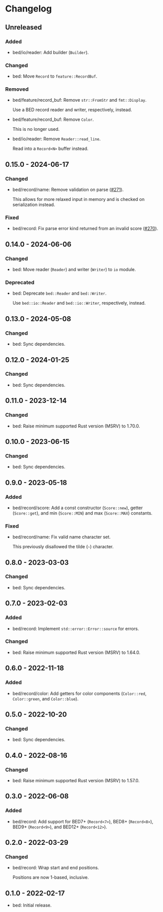 # Changelog

## Unreleased

### Added

  * bed/io/reader: Add builder (`Builder`).

### Changed

  * bed: Move `Record` to `feature::RecordBuf`.

### Removed

  * bed/feature/record_buf: Remove `str::FromStr` and `fmt::Display`.

    Use a BED record reader and writer, respectively, instead.

  * bed/feature/record_buf: Remove `Color`.

    This is no longer used.

  * bed/io/reader: Remove `Reader::read_line`.

    Read into a `Record<N>` buffer instead.

## 0.15.0 - 2024-06-17

### Changed

  * bed/record/name: Remove validation on parse ([#271]).

    This allows for more relaxed input in memory and is checked on
    serialization instead.

[#271]: https://github.com/zaeleus/noodles/issues/271

### Fixed

  * bed/record: Fix parse error kind returned from an invalid score ([#270]).

[#270]: https://github.com/zaeleus/noodles/pull/270

## 0.14.0 - 2024-06-06

### Changed

  * bed: Move reader (`Reader`) and writer (`Writer`) to `io` module.

### Deprecated

  * bed: Deprecate `bed::Reader` and `bed::Writer`.

    Use `bed::io::Reader` and `bed::io::Writer`, respectively, instead.

## 0.13.0 - 2024-05-08

### Changed

  * bed: Sync dependencies.

## 0.12.0 - 2024-01-25

### Changed

  * bed: Sync dependencies.

## 0.11.0 - 2023-12-14

### Changed

  * bed: Raise minimum supported Rust version (MSRV) to 1.70.0.

## 0.10.0 - 2023-06-15

### Changed

  * bed: Sync dependencies.

## 0.9.0 - 2023-05-18

### Added

  * bed/record/score: Add a const constructor (`Score::new`), getter
    (`Score::get`), and min (`Score::MIN`) and max (`Score::MAX`) constants.

### Fixed

  * bed/record/name: Fix valid name character set.

    This previously disallowed the tilde (`~`) character.

## 0.8.0 - 2023-03-03

### Changed

  * bed: Sync dependencies.

## 0.7.0 - 2023-02-03

### Added

  * bed/record: Implement `std::error::Error::source` for errors.

### Changed

  * bed: Raise minimum supported Rust version (MSRV) to 1.64.0.

## 0.6.0 - 2022-11-18

### Added

  * bed/record/color: Add getters for color components (`Color::red`,
    `Color::green`, and `Color::blue`).

## 0.5.0 - 2022-10-20

### Changed

  * bed: Sync dependencies.

## 0.4.0 - 2022-08-16

### Changed

  * bed: Raise minimum supported Rust version (MSRV) to 1.57.0.

## 0.3.0 - 2022-06-08

### Added

  * bed/record: Add support for BED7+ (`Record<7>`), BED8+ (`Record<8>`), BED9+
    (`Record<9>`), and BED12+ (`Record<12>`).

## 0.2.0 - 2022-03-29

### Changed

  * bed/record: Wrap start and end positions.

    Positions are now 1-based, inclusive.

## 0.1.0 - 2022-02-17

  * bed: Initial release.
